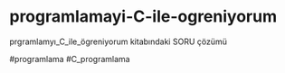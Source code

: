 # programlamayi-C-ile-ogreniyorum
prgramlamyı_C_ile_ögreniyorum kitabındaki SORU çözümü



#programlama
#C_programlama
